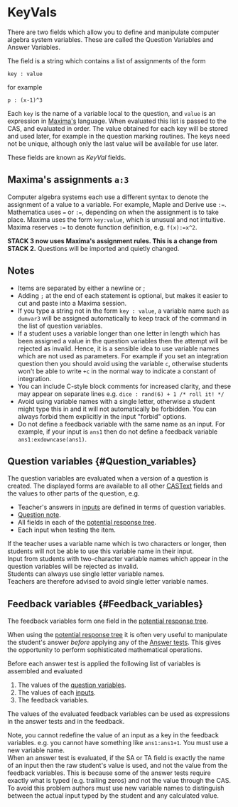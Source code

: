 # KeyVals

There are two fields which allow you to define and manipulate computer algebra system variables.
These are called the Question Variables and Answer Variables.

The field is a string which contains a list of assignments of the form

    key : value

for example

    p : (x-1)^3

Each `key` is the name of a variable local to the question, and `value` is an expression in [Maxima's](../CAS/Maxima.md) language.
When evaluated this list is passed to the CAS, and evaluated in order. The value obtained for each key will be stored and used later, for example in the question marking routines.
The keys need not be unique, although only the last value will be available for use later.

These fields are known as _KeyVal_ fields.

## Maxima's assignments `a:3` ##

Computer algebra systems each use a different syntax to denote the assignment of a value to a variable.
For example, Maple and Derive use `:=`. Mathematica uses `=` or `:=`, depending on when the assignment is to take place.
Maxima uses the form `key:value`, which is unusual and not intuitive.
Maxima reserves `:=` to denote function definition, e.g. `f(x):=x^2`.

__STACK 3 now uses Maxima's assignment rules.  This is a change from STACK 2.__  Questions will be imported and quietly changed.

## Notes ##

* Items are separated by either a newline or ;
* Adding `;` at the end of each statement is optional, but makes it easier to cut and paste into a Maxima session.
* If you type a string not in the form `key : value`, a variable name such as `dumvar3` will be
    assigned automatically to keep track of the command in the list of question variables.
* If a student uses a variable longer than one letter in length which has been assigned a value in the question variables then the attempt will be rejected as invalid.
    Hence, it is a sensible idea to use variable names which are not used as parameters.
    For example if you set an integration question then you should avoid using the variable `c`, otherwise students won't be able to write `+c` in the normal way to indicate a constant of integration.
* You can include C-style block comments for increased clarity, and these may appear on separate lines
    e.g. `dice : rand(6) + 1 /* roll it! */`
* Avoid using variable names with a single letter, otherwise a student might type this in and it will not automatically be forbidden.  You can always forbid them explicitly in the input "forbid" options.
* Do not define a feedback variable with the same name as an input.  For example, if your input is `ans1` then do not define a feedback variable `ans1:exdowncase(ans1)`.

## Question variables {#Question_variables}

The question variables are evaluated when a version of a question is created.   The displayed forms are available to all other [CASText](CASText.md) fields and the values to other parts of the question, e.g.

* Teacher's answers in [inputs](Inputs.md) are defined in terms of question variables.
* [Question note](Question_note.md).
* All fields in each of the [potential response tree](Potential_response_trees.md).
* Each input when testing the item.

If the teacher uses a variable name which is two characters or longer, then students will not be able to use this variable name in their input.  
Input from students with two-character variable names which appear in the question variables will be rejected as invalid.  
Students can always use single letter variable names.  
Teachers are therefore advised to avoid single letter variable names.

## Feedback variables {#Feedback_variables}

The feedback variables form one field in the [potential response tree](Potential_response_trees.md).

When using the [potential response tree](Potential_response_trees.md) it is often very useful
to manipulate the student's answer _before_ applying any of the [Answer tests](Answer_tests.md).
This gives the opportunity to perform sophisticated mathematical operations.

Before each answer test is applied the following list of variables is assembled and evaluated

1. The values of the [question variables](KeyVals.md#Question_variables).
2. The values of each [inputs](Inputs.md).
3. The feedback variables.

The values of the evaluated feedback variables can be used as expressions in the answer tests and in the feedback.

Note, you cannot redefine the value of an input as a key in the feedback variables.  e.g. you cannot have something like `ans1:ans1+1`.
You must use a new variable name.  
When an answer test is evaluated, if the SA or TA field is exactly the name of an input then the raw student's value is used, and not the value from the feedback variables. 
This is because some of the answer tests require exactly what is typed (e.g. trailing zeros) and not the value through the CAS.  
To avoid this problem authors must use new variable names to distinguish between the actual input typed by the student and any calculated value.

